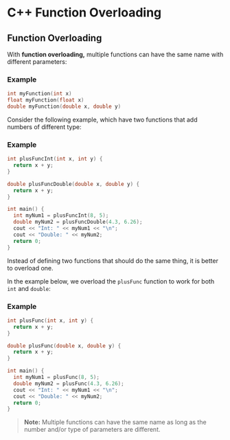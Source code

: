 # C++ Function Overloading
## Function Overloading
With **function overloading,** multiple functions can have the same name with different parameters:

### Example
```c++
int myFunction(int x)
float myFunction(float x)
double myFunction(double x, double y)
```

Consider the following example, which have two functions that add numbers of different type:

### Example
```c++
int plusFuncInt(int x, int y) {
  return x + y;
}

double plusFuncDouble(double x, double y) {
  return x + y;
}

int main() {
  int myNum1 = plusFuncInt(8, 5);
  double myNum2 = plusFuncDouble(4.3, 6.26);
  cout << "Int: " << myNum1 << "\n";
  cout << "Double: " << myNum2;
  return 0;
}
```

Instead of defining two functions that should do the same thing, it is better to overload one.

In the example below, we overload the `plusFunc` function to work for both `int` and `double`:

### Example
```c++
int plusFunc(int x, int y) {
  return x + y;
}

double plusFunc(double x, double y) {
  return x + y;
}

int main() {
  int myNum1 = plusFunc(8, 5);
  double myNum2 = plusFunc(4.3, 6.26);
  cout << "Int: " << myNum1 << "\n";
  cout << "Double: " << myNum2;
  return 0;
}
```

>**Note:** Multiple functions can have the same name as long as the number and/or type of parameters are different.